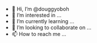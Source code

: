 - 👋 Hi, I’m @douggyoboh
- 👀 I’m interested in ...
- 🌱 I’m currently learning ...
- 💞️ I’m looking to collaborate on ...
- 📫 How to reach me ...

<!---
douggyoboh/douggyoboh is a ✨ special ✨ repository because its `README.md` (this file) appears on your GitHub profile.
You can click the Preview link to take a look at your changes.
--->
